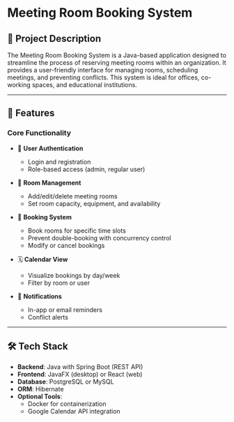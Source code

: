 
# Meeting Room Booking System

## 📘 Project Description
The Meeting Room Booking System is a Java-based application designed to streamline the process of reserving meeting rooms within an organization. It provides a user-friendly interface for managing rooms, scheduling meetings, and preventing conflicts. This system is ideal for offices, co-working spaces, and educational institutions.

---

## 🚀 Features

### Core Functionality
- 🔐 **User Authentication**
  - Login and registration
  - Role-based access (admin, regular user)

- 🏢 **Room Management**
  - Add/edit/delete meeting rooms
  - Set room capacity, equipment, and availability

- 📅 **Booking System**
  - Book rooms for specific time slots
  - Prevent double-booking with concurrency control
  - Modify or cancel bookings

- 🗓️ **Calendar View**
  - Visualize bookings by day/week
  - Filter by room or user

- 🔔 **Notifications**
  - In-app or email reminders
  - Conflict alerts

---

## 🛠️ Tech Stack

- **Backend**: Java with Spring Boot (REST API)
- **Frontend**: JavaFX (desktop) or React (web)
- **Database**: PostgreSQL or MySQL
- **ORM**: Hibernate
- **Optional Tools**:
  - Docker for containerization
  - Google Calendar API integration
